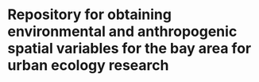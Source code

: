 # Repository for obtaining environmental and anthropogenic spatial variables for the bay area for urban ecology research
